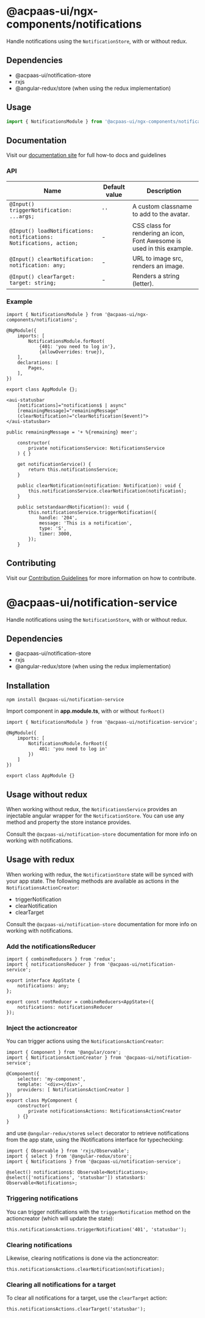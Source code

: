# @acpaas-ui/ngx-components/notifications

Handle notifications using the `NotificationStore`, with or without redux.

## Dependencies
* @acpaas-ui/notification-store
* rxjs
* @angular-redux/store (when using the redux implementation)

## Usage

```typescript
import { NotificationsModule } from '@acpaas-ui/ngx-components/notifications'`;
```

## Documentation

Visit our [documentation site](https://acpaas-ui.digipolis.be/) for full how-to docs and guidelines

### API

| Name         | Default value | Description |
| -----------  | ------ | -------------------------- |
| `@Input() triggerNotification: ...args;` | `''` | A custom classname to add to the avatar. |
| `@Input() loadNotifications: notifications: Notifications, action;` | - | CSS class for rendering an icon, Font Awesome is used in this example. |
| `@Input() clearNotification: notification: any;` | - | URL to image src, renders an image. |
| `@Input() clearTarget: target: string;` | - | Renders a string (letter). |

### Example

```
import { NotificationsModule } from '@acpaas-ui/ngx-components/notifications';

@NgModule({
	imports: [
		NotificationsModule.forRoot(
			{401: 'you need to log in'},
			{allowOverrides: true}),
	],
	declarations: [
		Pages,
	],
})

export class AppModule {};
```
```
<aui-statusbar
	[notifications]="notifications$ | async"
	[remainingMessage]="remainingMessage"
	(clearNotification)="clearNotification($event)">
</aui-statusbar>
```
```
public remainingMessage = '+ %{remaining} meer';

	constructor(
		private notificationsService: NotificationsService
	) { }

	get notificationService() {
		return this.notificationsService;
	}

	public clearNotification(notification: Notification): void {
		this.notificationsService.clearNotification(notification);
	}

	public setstandaardNotification(): void {
		this.notificationsService.triggerNotification({
			handle: '204',
			message: 'This is a notification',
			type: 'S',
			timer: 3000,
		});
	}
```

## Contributing

Visit our [Contribution Guidelines](../../CONTRIBUTING.md) for more information on how to contribute.








# @acpaas-ui/notification-service
Handle notifications using the `NotificationStore`, with or without redux.

## Dependencies
* @acpaas-ui/notification-store
* rxjs
* @angular-redux/store (when using the redux implementation)

## Installation
```
npm install @acpaas-ui/notification-service
```

Import component in **app.module.ts**, with or without `forRoot()`
```
import { NotificationsModule } from '@acpaas-ui/notification-service';

@NgModule({
    imports: [
        NotificationsModule.forRoot({
            401: 'you need to log in'
        })
    ]
})

export class AppModule {}
```

## Usage without redux

When working without redux, the `NotificationsService` provides an injectable angular wrapper for the `NotificationStore`. You can use any method and property the store instance provides.

Consult the `@acpaas-ui/notification-store` documentation for more info on working with notifications.

## Usage with redux

When working with redux, the `NotificationStore` state will be synced with your app state. The following methods are available as actions in the `NotificationsActionCreator`:

* triggerNotification
* clearNotification
* clearTarget

Consult the `@acpaas-ui/notification-store` documentation for more info on working with notifications.

### Add the notificationsReducer

```
import { combineReducers } from 'redux';
import { notificationsReducer } from '@acpaas-ui/notification-service';

export interface AppState {
    notifications: any;
};

export const rootReducer = combineReducers<AppState>({
    notifications: notificationsReducer
});
```

### Inject the actioncreator

You can trigger actions using the `NotificationsActionCreator`:

```
import { Component } from '@angular/core';
import { NotificationsActionCreator } from '@acpaas-ui/notification-service';

@Component({
    selector: 'my-component',
    template: '<div></div>',
    providers: [ NotificationsActionCreator ]
})
export class MyComponent {
    constructor(
        private notificationsActions: NotificationsActionCreator
    ) {}
}
```

and use `@angular-redux/store`s `select` decorator to retrieve notifications from the app state, using the INotifications interface for typechecking:

```
import { Observable } from 'rxjs/Observable';
import { select } from '@angular-redux/store';
import { Notifications } from '@acpaas-ui/notification-service';

@select() notifications$: Observable<Notifications>;
@select(['notifications', 'statusbar']) statusbar$: Observable<Notifications>;
```

### Triggering notifications

You can trigger notifications with the `triggerNotification` method on the actioncreator (which will update the state):

```
this.notificationsActions.triggerNotification('401', 'statusbar');
```

### Clearing notifications

Likewise, clearing notifications is done via the actioncreator:

```
this.notificationsActions.clearNotification(notification);
```

### Clearing all notifications for a target

To clear all notifications for a target, use the `clearTarget` action:

```
this.notificationsActions.clearTarget('statusbar');
```